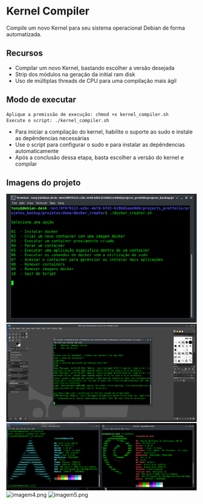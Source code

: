 # Kernel Compiler

Compile um novo Kernel para seu sistema operacional Debian de forma automatizada. 

## Recursos

- Compilar um novo Kernel, bastando escolher a versão desejada
- Strip dos módulos na geração da initial ram disk
- Uso de múltiplas threads de CPU para uma compilação mais ágil


## Modo de executar

```
Aplique a premissão de execução: chmod +x kernel_compiler.sh
Execute o script: ./kernel_compiler.sh
```

- Para iniciar a compilação do kernel, habilite o suporte ao sudo e instale as depêndencias necessárias
- Use o script para configurar o sudo e para instalar as depêndencias automaticamente
- Após a conclusão dessa etapa, basta escolher a versão do kernel e compilar


## Imagens do projeto

![imagem1.png](https://raw.githubusercontent.com/antonio-pinheiro/docker_creator/main/.github/images/imagem1.png)
![imagem2.png](https://raw.githubusercontent.com/antonio-pinheiro/docker_creator/main/.github/images/imagem2.png)
![imagem3.png](https://raw.githubusercontent.com/antonio-pinheiro/docker_creator/main/.github/images/imagem3.png)
![imagem4.png](https://raw.githubusercontent.com/antonio-pinheiro/docker_creator/main/.github/images/imagem4.png)
![imagem5.png](https://raw.githubusercontent.com/antonio-pinheiro/docker_creator/main/.github/images/imagem5.png)